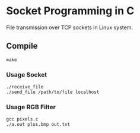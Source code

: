 # Socket Programming in C
File transmission over TCP sockets in Linux system.

## Compile

    make
    
### Usage Socket

    ./receive_file
    ./send_file /path/to/file localhost

    
### Usage RGB Filter

    gcc pixels.c
    ./a.out plus.bmp out.txt